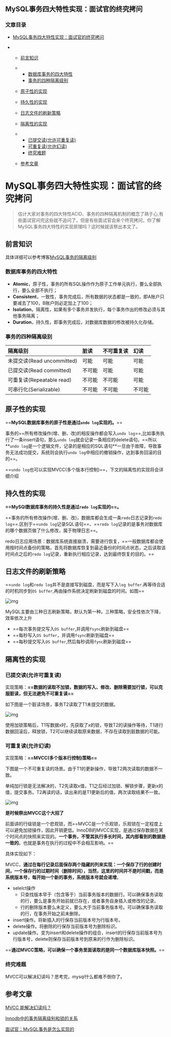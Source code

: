 

## MySQL事务四大特性实现：面试官的终究拷问

### 文章目录

- [MySQL事务四大特性实现：面试官的终究拷问](https://www.pianshen.com/article/97731117031/#MySQL_1)

- - [前言知识](https://www.pianshen.com/article/97731117031/#_5)

  - - [数据库事务的四大特性](https://www.pianshen.com/article/97731117031/#_9)
    - [事务的四种隔离级别](https://www.pianshen.com/article/97731117031/#_19)

  - [原子性的实现](https://www.pianshen.com/article/97731117031/#_28)

  - [持久性的实现](https://www.pianshen.com/article/97731117031/#_36)

  - [日志文件的刷新策略](https://www.pianshen.com/article/97731117031/#_44)

  - [隔离性的实现](https://www.pianshen.com/article/97731117031/#_56)

  - - [已提交读(允许可重复读)](https://www.pianshen.com/article/97731117031/#_58)
    - [可重复读(允许幻读)](https://www.pianshen.com/article/97731117031/#_68)
    - [终究难题](https://www.pianshen.com/article/97731117031/#_96)

  - [参考文章](https://www.pianshen.com/article/97731117031/#_100)



# MySQL事务四大特性实现：面试官的终究拷问

> 估计大家对事务的四大特性ACID、事务的四种隔离机制的概念了熟于心,有些面试官问完这些就不追问了，但是有些面试官会来个终究拷问，你了解MySQL事务四大特性的实现原理吗？这时候就该祭出本文了。

## 前言知识

具体详细可以参考博客[MySQL事务的隔离级别](https://blog.csdn.net/zycxnanwang/article/details/105329895)

### 数据库事务的四大特性

- **Atomic**，原子性，事务的所有SQL操作作为原子工作单元执行，要么全部执行，要么全部不执行；
- **Consistent**，一致性，事务完成后，所有数据的状态都是一致的，即A账户只要减去了100，B账户则必定加上了100；
- **Isolation**，隔离性，如果有多个事务并发执行，每个事务作出的修改必须与其他事务隔离；
- **Duration**，持久性，即事务完成后，对数据库数据的修改被持久化存储。

### 事务的四种隔离级别

| 隔离级别                   | 脏读   | 不可重复读 | 幻读   |
| :------------------------- | :----- | :--------- | :----- |
| 未提交读(Read uncommitted) | 可能   | 可能       | 可能   |
| 已提交读(Read committed)   | 不可能 | 可能       | 可能   |
| 可重复读(Repeatable read)  | 不可能 | 不可能     | 可能   |
| 可串行化(Serializable)     | 不可能 | 不可能     | 不可能 |

## 原子性的实现

==**MySQL数据库事务的原子性是通过`undo log`实现的。**==

事务的==所有修改操作(增、删、改)的相反操作都会写入`undo log`==,比如事务执行了一条insert语句，那么`undo log`就会记录一条相应的delete语句。==所以**`undo log`是一个逻辑文件，记录的是相应的SQL语句**一旦由于故障，导致事务无法成功提交，系统则会执行`undo log`中相应的撤销操作，达到事务回滚的目的==。

==`undo log`也可以实现MVCC(多个版本行控制)==，下文的隔离性的实现将会详细介绍

## 持久性的实现

**==MySQl数据库事务的持久性是通过`redo log`实现的==。**

==事务的所有修改操作(增、删、改)，数据库都会生成一条`redo`日志记录到`redo log`==.区别于==`undo log`记录SQL语句==、==`redo log`记录的是事务对数据库的哪个数据页做了什么修改，属于物理日志==。

redo日志应用场景：数据库系统直接崩溃，需要进行恢复，==一般数据库都会使用按时间点备份的策略，首先将数据库恢复到最近备份的时间点状态，之后读取该时间点之后的`redo log`记录，重新执行相应记录，达到最终恢复的目的。==

## 日志文件的刷新策略

==`undo log`和`redo log`并不是直接写到磁盘，而是写下入`log buffer`.再等待合适的时机同步到`OS buffer`,再由操作系统决定刷新到磁盘的时间。如图==

![img](https://www.pianshen.com/images/75/8866d5cd8c65ba80eb015ce646511fb3.png)

MySQL主要由三种日志刷新策略，默认为第一种。三种策略，安全性依次下降，效率依次上升

- ==每次事务提交写入`OS buffer`,并调用`fsync`刷新到磁盘==
- ==每秒写入`OS buffer`，并调用`fsync`刷新到磁盘==
- ==每秒提交写入`OS buffer`,然后每秒调用`fync`刷新到磁盘==

## 隔离性的实现

### 已提交读(允许可重复读)

实现策略：**==数据的读取不加锁，数据的写入、修改、删除需要加行锁，可以克服脏读，但无法避免不可重复读==**

如下图是一个脏读场景，事务T2读取了T1未提交的数据。

![img](https://www.pianshen.com/images/357/98ef234bf0113dd1ddb22a8138810b0d.png)

使用加锁策略后，T1写数据x时，先获取了x的锁，导致T2的读操作等待，T1进行数据回滚后，释放锁，T2可以继续读取原来数据，不存在读取到脏数据的可能。

### 可重复读(允许幻读)

实现策略：**==MVCC(多个版本行控制)策略==**

下图是一个不可重复读的场景。由于T1的更新操作，导致T2两次读取的数据不一致。

单纯加行锁是无法解决的，T2先读取x值，T1之后经过加锁、解锁步骤，更新x的值，提交事务。T2再读的话，读出来的是T1更新后的值，两次读取结果不一致。

![img](https://www.pianshen.com/images/282/24d0eb0e887eebeac03f90797312159a.png)

**是时候祭出MVCC这个大招了**

前面讲的行级锁是一个悲观锁，而==MVCC是一个乐观锁，乐观锁在一定程度上可以避免加锁操作，因此开销更低。InnoDB的MVCC实现，是通过保存数据在某个时间点的快照来实现的。**一个事务，不管其执行多长时间，其内部看到的数据是一致的**。也就是事务在执行的过程中不会相互影响。==

具体实现如下：

MVCC，**通过在每行记录后面保存两个隐藏的列来实现：一个保存了行的创建时间，一个保存行的过期时间（删除时间），当然，这里的时间并不是时间戳，而是系统版本号，每开始一个新的事务，系统版本号就会递增**。

- selelct操作
  - 只查找版本早于（包含等于）当前事务版本的数据行。可以确保事务读取的行，要么是事务开始前就已存在，或者事务自身插入或修改的记录。
  - 行的删除版本要么未定义，要么大于当前事务版本号。可以确保事务读取的行，在事务开始之前未删除。
- insert操作。将新插入的行保存当前版本号为行版本号。
- delete操作。将删除的行保存当前版本号为删除标识。
- update操作。变为insert和delete操作的组合，insert的行保存当前版本号为行版本号，delete则保存当前版本号到原来的行作为删除标识。

==**通过MVCC策略，可以确保一个事务里面读取的是同一个数据库版本快照。**==

### 终究难题

MVCC可以解决幻读吗？思考完，mysql什么都难不倒你了。

## 参考文章

[MVCC 能解决幻读吗？](https://www.jianshu.com/p/cef49aeff36b)

[Innodb中的事务隔离级别和锁的关系](https://tech.meituan.com/2014/08/20/innodb-lock.html)

[面试官：MySQL事务是怎么实现的](https://blog.csdn.net/Baisitao_/article/details/104723795https://blog.csdn.net/Baisitao_/article/details/104723795)